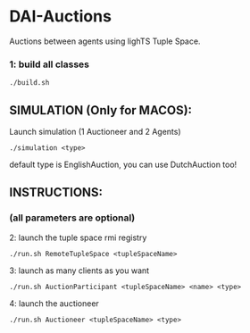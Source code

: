 # DAI-Auctions
Auctions between agents using lighTS Tuple Space.
### 1: build all classes
```
./build.sh
```
## SIMULATION (Only for MACOS):
Launch simulation (1 Auctioneer and 2 Agents)
```
./simulation <type>
```
default type is EnglishAuction, you can use DutchAuction too!
## INSTRUCTIONS:
### (all parameters are optional)
2: launch the tuple space rmi registry
```
./run.sh RemoteTupleSpace <tupleSpaceName>
```
3: launch as many clients as you want
```
./run.sh AuctionParticipant <tupleSpaceName> <name> <type>
```
4: launch the auctioneer
```
./run.sh Auctioneer <tupleSpaceName> <type>
```
